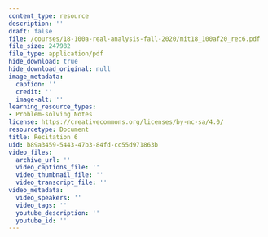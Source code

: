 ```yaml
---
content_type: resource
description: ''
draft: false
file: /courses/18-100a-real-analysis-fall-2020/mit18_100af20_rec6.pdf
file_size: 247982
file_type: application/pdf
hide_download: true
hide_download_original: null
image_metadata:
  caption: ''
  credit: ''
  image-alt: ''
learning_resource_types:
- Problem-solving Notes
license: https://creativecommons.org/licenses/by-nc-sa/4.0/
resourcetype: Document
title: Recitation 6
uid: b89a3459-5443-47b3-84fd-cc55d971863b
video_files:
  archive_url: ''
  video_captions_file: ''
  video_thumbnail_file: ''
  video_transcript_file: ''
video_metadata:
  video_speakers: ''
  video_tags: ''
  youtube_description: ''
  youtube_id: ''
---
```

